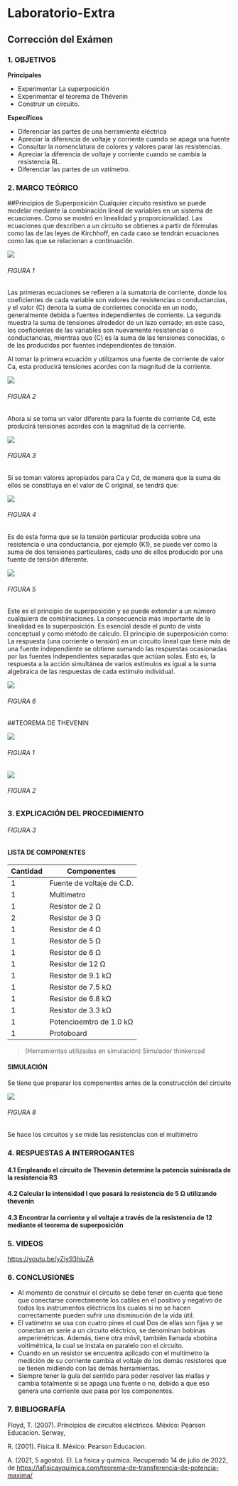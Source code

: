 # Laboratorio-Extra

## Corrección del Exámen 
### 1.	OBJETIVOS

**Principales**

 - Experimentar La superposición
 - Experimentar el teorema de Thévenin
 - Construir un circuito.

**Específicos**

- Diferenciar las partes de una herramienta eléctrica
- Apreciar la diferencia de voltaje y corriente cuando se apaga una fuente
- Consultar la nomenclatura de colores y valores parar las resistencias.
- Apreciar la diferencia de voltaje y corriente cuando se cambia la resistencia RL.
- Diferenciar las partes de un vatímetro.


### 2.	MARCO TEÓRICO
##Principios de Superposición 
Cualquier circuito resistivo se puede modelar mediante la combinación lineal de variables en un sistema de ecuaciones. Como se mostró en linealidad y proporcionalidad.
Las ecuaciones que describen a un circuito se obtienes a partir de fórmulas como las de las leyes de Kirchhoff, en cada caso se tendrán ecuaciones como las que se relacionan a continuación. 

![](https://github.com/SanchezMaiAndresSebastian/Laboratorio-3/blob/main/Foto/1.png)
 
 ###### _FIGURA 1_
Las primeras ecuaciones se refieren a la sumatoria de corriente, donde los coeficientes de cada variable son valores de resistencias o conductancias, y el valor (C) denota la suma de corrientes conocida en un nodo, generalmente debida a fuentes independientes de corriente. La segunda muestra la suma de tensiones alrededor de un lazo cerrado; en este caso, los coeficientes de las variables son nuevamente resistencias o conductancias, mientras que (C) es la suma de las tensiones conocidas, o de las producidas por fuentes independientes de tensión.

Al tomar la primera ecuación y utilizamos una fuente de corriente de valor Ca, esta producirá tensiones acordes con la magnitud de la corriente.

![](https://github.com/SanchezMaiAndresSebastian/Laboratorio-3/blob/main/Foto/2.png)

 ###### _FIGURA 2_
Ahora si se toma un valor diferente para la fuente de corriente Cd, este producirá tensiones acordes con la magnitud de la corriente.

![](https://github.com/SanchezMaiAndresSebastian/Laboratorio-3/blob/main/Foto/3.png)
 
 ###### _FIGURA 3_
Si se toman valores apropiados para Ca y Cd, de manera que la suma de ellos se constituya en el valor de C original, se tendrá que:

![](https://github.com/SanchezMaiAndresSebastian/Laboratorio-3/blob/main/Foto/4.png)

 ###### _FIGURA 4_
 
Es de esta forma que se la tensión particular producida sobre una resistencia o una conductancia, por ejemplo (K1), se puede ver como la suma de dos tensiones particulares, cada uno de ellos producido por una fuente de tensión diferente.
 
![](https://github.com/SanchezMaiAndresSebastian/Laboratorio-3/blob/main/Foto/5.png)
 
 ###### _FIGURA 5_
Este es el principio de superposición y se puede extender a un número cualquiera   de combinaciones. La consecuencia más importante de la linealidad es la superposición. Es esencial desde el punto de vista conceptual y como método de cálculo. El principio de superposición como: La respuesta (una corriente o tensión) en un circuito lineal que tiene más de una fuente independiente se obtiene sumando las respuestas ocasionadas por las fuentes independientes separadas que actúan solas. Esto es, la respuesta a la acción   simultánea de varios estímulos es igual a la suma algebraica de las respuestas de cada estímulo individual. 

![](https://github.com/SanchezMaiAndresSebastian/Laboratorio-3/blob/main/Foto/6.png)

 ###### _FIGURA 6_ 
 
 ##TEOREMA DE THEVENIN

![](https://github.com/SanchezMaiAndresSebastian/Tarea-4-/blob/main/Fotos/3.png)

###### _FIGURA 1_
![](https://github.com/SanchezMaiAndresSebastian/Tarea-4-/blob/main/Fotos/4.png)


###### _FIGURA 2_


 
### 3.	EXPLICACIÓN DEL PROCEDIMIENTO

###### _FIGURA 3_

####	LISTA DE COMPONENTES

| Cantidad | Componentes | 
| -------- | ----------- | 
| 1 |Fuente de voltaje de C.D. | 
| 1 |Multímetro |  
|1 |Resistor de 2 Ω|
|2 |Resistor de 3 Ω|
|1 |Resistor de 4 Ω|
|1 |Resistor de 5 Ω|
|1 |Resistor de 6 Ω|
|1 |Resistor de 12 Ω|
|1 |Resistor de 9.1 kΩ|
|1 |Resistor de 7.5 kΩ|
|1 |Resistor de 6.8 kΩ|
|1 |Resistor de 3.3 kΩ|
|1 |Potencioemtro de 1.0 kΩ|
|1 |Protoboard|
 
> (Herramientas utilizadas en simulación) 
> Simulador thinkercad


#### SIMULACIÓN

Se tiene que preparar los componentes antes de la construcción del circuito

![](https://github.com/SanchezMaiAndresSebastian/Lab4-2022/blob/main/Fotos/3.png)

###### _FIGURA 8_

Se hace los circuitos y se mide las resistencias con el multímetro 


 
### 4.	RESPUESTAS A INTERROGANTES
#### 4.1 Empleando el circuito de Thevenin determine la potencia suinisrada de la resistencia R3
#### 4.2 Calcular la intensidad I que pasará la resistencia de 5 Ω utilizando thevenin
#### 4.3 Encontrar la corriente y el voltaje a través de la resistencia de 12 mediante el teorema de superposición

### 5. VIDEOS

https://youtu.be/yZiy93hiuZA

### 6.	CONCLUSIONES

 - Al momento de construir el circuito se debe tener en cuenta que tiene que conectarse correctamente los cables en el positivo y negativo de todos los instrumentos eléctricos los cuales si no se hacen correctamente pueden sufrir una disminución de la vida útil.
 - El vatímetro se usa con cuatro pines el cual Dos de ellas son fijas y se conectan en serie a un circuito eléctrico, se denominan bobinas amperimétricas. Además, tiene otra móvil, también llamada «bobina voltimétrica, la cual se instala en paralelo con el circuito.
 - Cuando en un resistor se encuentra aplicado con el multímetro la medición de su corriente cambia el voltaje de los demás resistores que se tienen midiendo con las demás herramientas.
 - Siempre tener la guía del sentido para poder resolver las mallas y cambia totalmente si se apaga una fuente o no, debido a que eso genera una corriente que pasa por los componentes.
 

### 7.	BIBLIOGRAFÍA

Floyd, T. (2007). Principios de circuitos eléctricos. México: Pearson Educacion. Serway,

R. (2001). Física II. México: Pearson Educacion.

A. (2021, 5 agosto). El. La fisica y quimica. Recuperado 14 de julio de 2022, de https://lafisicayquimica.com/teorema-de-transferencia-de-potencia-maxima/

